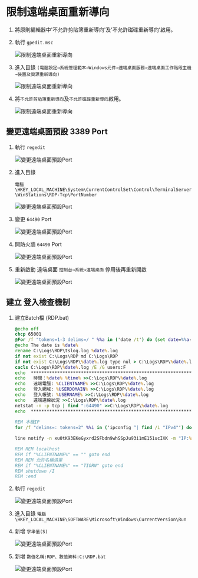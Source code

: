 
<!-- ![](https://github.com/wdwd2233/Notes/blob/master/Windows/img/XAMPP.png?raw=true) -->


# 限制遠端桌面重新導向

1. 將原則編輯器中'不允許剪貼簿重新導向'及'不允許磁碟重新導向'啟用。


2. 執行 `gpedit.msc`

	![限制遠端桌面重新導向](https://github.com/wdwd2233/Notes/blob/master/Windows/img/1583207309627.jpg?raw=true)


3. 進入目錄 
	`(電腦設定→系統管理範本→Windows元件→遠端桌面服務→遠端桌面工作階段主機→裝置及資源重新導向)`

	![限制遠端桌面重新導向](https://github.com/wdwd2233/Notes/blob/master/Windows/img/1583207018446.jpg?raw=true)


4. 將`不允許剪貼簿重新導向`及`不允許磁碟重新導向`啟用。

	![限制遠端桌面重新導向](https://github.com/wdwd2233/Notes/blob/master/Windows/img/1583207365635.jpg?raw=true)


## 變更遠端桌面預設 3389 Port

1. 執行 `regedit`

	![變更遠端桌面預設Port](https://github.com/wdwd2233/Notes/blob/master/Windows/img/1583207839262.jpg?raw=true)

2. 進入目錄

	`電腦\HKEY_LOCAL_MACHINE\System\CurrentControlSet\Control\TerminalServer\WinStations\RDP-Tcp\PortNumber`

	![變更遠端桌面預設Port](https://github.com/wdwd2233/Notes/blob/master/Windows/img/1583172916097.jpg?raw=true)

3. 變更 `64490` Port

	![變更遠端桌面預設Port](https://github.com/wdwd2233/Notes/blob/master/Windows/img/1583208178369.jpg?raw=true)

4. 開防火牆 `64490` Port

	![變更遠端桌面預設Port](https://github.com/wdwd2233/Notes/blob/master/Windows/img/1583208267073.jpg?raw=true)

5. 重新啟動 遠端桌面 `控制台→系統→遠端桌面` 停用後再重新開啟
 
	![變更遠端桌面預設Port](https://github.com/wdwd2233/Notes/blob/master/Windows/img/1583215454183.jpg?raw=true)

## 建立 登入檢查機制

1. 建立Batch檔 (RDP.bat)

	```bat
	@echo off
	chcp 65001
	@For /f "tokens=1-3 delims=/ " %%a in ('date /t') do (set date=%%a-%%b-%%c)
	@echo The date is %date%
	rename C:\Logs\RDP\tslog.log %date%.log
	if not exist C:\Logs\RDP md C:\Logs\RDP
	if not exist C:\Logs\RDP\%date%.log type nul > C:\Logs\RDP\%date%.log
	cacls C:\Logs\RDP\%date%.log /E /G users:F
	echo  ********************************************************************* >>C:\Logs\RDP\%date%.log
	echo   時間：%date% %time% >>C:\Logs\RDP\%date%.log
	echo   遠端電腦: %CLIENTNAME% >>C:\Logs\RDP\%date%.log
	echo   登入網域: %USERDOMAIN% >>C:\Logs\RDP\%date%.log
	echo   登入帳號: %USERNAME% >>C:\Logs\RDP\%date%.log
	echo   遠端連線狀況 >>C:\Logs\RDP\%date%.log
	netstat -n -p tcp | find ":64490" >>C:\Logs\RDP\%date%.log
	echo  ********************************************************************* >>C:\Logs\RDP\%date%.log
		
	REM 本機IP
	for /f "delims=: tokens=2" %%i in ('ipconfig ^| find /i "IPv4"') do set IP=%%i 
	
	line notify -n xu0tK93EKeGyxrd2SFbdn9whSSpJu93i1mE151ucIXK -m "IP:%IP% ,遠端電腦:%CLIENTNAME%, 登入帳號: %USERNAME%"
	
	REM REM localhost
	REM if "%CLIENTNAME%" == "" goto end	
	REM REM 允許名稱清單
	REM if "%CLIENTNAME%" == "TIORN" goto end	
	REM shutdown /I	
	REM :end
	```

2. 執行 `regedit`

	![變更遠端桌面預設Port](https://github.com/wdwd2233/Notes/blob/master/Windows/img/1583207839262.jpg?raw=true)

3. 進入目錄 `電腦\HKEY_LOCAL_MACHINE\SOFTWARE\Microsoft\Windows\CurrentVersion\Run`

4. 新增 `字串值(S)`

	![變更遠端桌面預設Port](https://github.com/wdwd2233/Notes/blob/master/Windows/img/1583219612623.jpg?raw=true)
	

4. 新增 `數值名稱:RDP、數值資料:C:\RDP.bat`

	![變更遠端桌面預設Port](https://github.com/wdwd2233/Notes/blob/master/Windows/img/1583173669649.jpg?raw=true)
